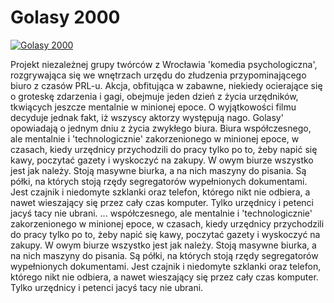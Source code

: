 Golasy 2000 
=============
[![Golasy 2000 ](http://vidos.pl/images/player.gif)](http://vidos.pl/golasy-2000)

 Projekt niezależnej grupy twórców z Wrocławia 'komedia psychologiczna', rozgrywająca się we wnętrzach urzędu do złudzenia przypominającego biuro z czasów PRL-u. Akcja, obfitująca w zabawne, niekiedy ocierające się o groteskę zdarzenia i gagi, obejmuje jeden dzień z życia urzędników, tkwiących jeszcze mentalnie w minionej epoce. O wyjątkowości filmu decyduje jednak fakt, iż wszyscy aktorzy występują nago. Golasy' opowiadają o jednym dniu z życia zwykłego biura. Biura współczesnego, ale mentalnie i 'technologicznie' zakorzenionego w minionej epoce, w czasach, kiedy urzędnicy przychodzili do pracy tylko po to, żeby napić się kawy, poczytać gazety i wyskoczyć na zakupy. W owym biurze wszystko jest jak należy. Stoją masywne biurka, a na nich maszyny do pisania. Są półki, na których stoją rzędy segregatorów wypełnionych dokumentami. Jest czajnik i niedomyte szklanki oraz telefon, którego nikt nie odbiera, a nawet wieszający się przez cały czas komputer. Tylko urzędnicy i petenci jacyś tacy nie ubrani.   ... współczesnego, ale mentalnie i 'technologicznie' zakorzenionego w minionej epoce, w czasach, kiedy urzędnicy przychodzili do pracy tylko po to, żeby napić się kawy, poczytać gazety i wyskoczyć na zakupy. W owym biurze wszystko jest jak należy. Stoją masywne biurka, a na nich maszyny do pisania. Są półki, na których stoją rzędy segregatorów wypełnionych dokumentami. Jest czajnik i niedomyte szklanki oraz telefon, którego nikt nie odbiera, a nawet wieszający się przez cały czas komputer. Tylko urzędnicy i petenci jacyś tacy nie ubrani.
